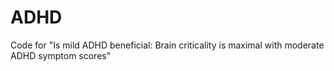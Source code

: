 # ADHD
Code for "Is mild ADHD beneficial: Brain criticality is maximal with moderate ADHD symptom scores"
